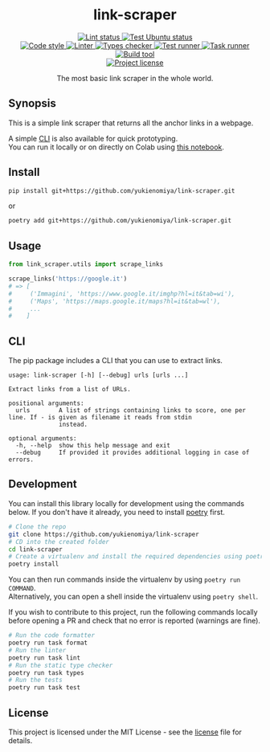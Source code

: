 <h1 align="center">
  <b>link-scraper</b>
</h1>
<p align="center">
  <!-- Lint -->
  <a href="https://github.com/yukienomiya/link-scraper/actions?query=workflow:lint+branch:master">
    <img src="https://github.com/yukienomiya/link-scraper/workflows/lint/badge.svg?branch=master" alt="Lint status" />
  </a>
  <!-- Test - Ubuntu -->
  <a href="https://github.com/yukienomiya/link-scraper/actions?query=workflow:test-ubuntu+branch:master">
    <img src="https://github.com/yukienomiya/link-scraper/workflows/test-ubuntu/badge.svg?branch=master" alt="Test Ubuntu status" />
  </a>
  <br />
  <!-- Code style -->
  <a href="https://github.com/ambv/black">
    <img src="https://img.shields.io/badge/code%20style-black-000000.svg" alt="Code style" />
  </a>
  <!-- Linter -->
  <a href="https://github.com/PyCQA/pylint">
    <img src="https://img.shields.io/badge/linter-pylint-ce963f.svg" alt="Linter" />
  </a>
  <!-- Types checker -->
  <a href="https://github.com/PyCQA/pylint">
    <img src="https://img.shields.io/badge/types%20checker-mypy-296db2.svg" alt="Types checker" />
  </a>
  <!-- Test runner -->
  <a href="https://github.com/pytest-dev/pytest">
    <img src="https://img.shields.io/badge/test%20runner-pytest-449bd6.svg" alt="Test runner" />
  </a>
  <!-- Task runner -->
  <a href="https://github.com/illBeRoy/taskipy">
    <img src="https://img.shields.io/badge/task%20runner-taskipy-abe63e.svg" alt="Task runner" />
  </a>
  <!-- Build tool -->
  <a href="https://github.com/python-poetry/poetry">
    <img src="https://img.shields.io/badge/build%20system-poetry-4e5dc8.svg" alt="Build tool" />
  </a>
  <br />
  <!-- License -->
  <a href="https://github.com/yukienomiya/link-scraper/tree/master/license">
    <img src="https://img.shields.io/github/license/yukienomiya/link-scraper.svg" alt="Project license" />
  </a>
</p>
<p align="center">
  The most basic link scraper in the whole world.
</p>

## Synopsis


This is a simple link scraper that returns all the anchor links in a webpage.

A simple [CLI](#cli) is also available for quick prototyping.  
You can run it locally or on directly on Colab using [this notebook][colab:link-scraper].

## Install

```bash
pip install git+https://github.com/yukienomiya/link-scraper.git
```
or 
```bash
poetry add git+https://github.com/yukienomiya/link-scraper.git
```

## Usage

```python
from link_scraper.utils import scrape_links

scrape_links('https://google.it')
# => [
#     ('Immagini', 'https://www.google.it/imghp?hl=it&tab=wi'),
#     ('Maps', 'https://maps.google.it/maps?hl=it&tab=wl'),
#     ...
#    ]
```

## CLI

The pip package includes a CLI that you can use to extract links.

```
usage: link-scraper [-h] [--debug] urls [urls ...]

Extract links from a list of URLs.

positional arguments:
  urls        A list of strings containing links to score, one per line. If - is given as filename it reads from stdin
              instead.

optional arguments:
  -h, --help  show this help message and exit
  --debug     If provided it provides additional logging in case of errors.
```


## Development

You can install this library locally for development using the commands below.
If you don't have it already, you need to install [poetry](https://python-poetry.org/docs/#installation) first.

```bash
# Clone the repo
git clone https://github.com/yukienomiya/link-scraper
# CD into the created folder
cd link-scraper
# Create a virtualenv and install the required dependencies using poetry
poetry install
```

You can then run commands inside the virtualenv by using `poetry run COMMAND`.  
Alternatively, you can open a shell inside the virtualenv using `poetry shell`.


If you wish to contribute to this project, run the following commands locally before opening a PR and check that no error is reported (warnings are fine).

```bash
# Run the code formatter
poetry run task format
# Run the linter
poetry run task lint
# Run the static type checker
poetry run task types
# Run the tests
poetry run task test
```


## License

This project is licensed under the MIT License - see the [license][license] file for details.



<!-- Links -->

[start]: https://github.com/yukienomiya/link-scraper#start-of-content
[license]: https://github.com/yukienomiya/link-scraper/tree/master/license
[contributors]: https://github.com/yukienomiya/link-scraper/contributors

[colab:link-scraper]: https://colab.research.google.com/github/yukienomiya/link-scraper/blob/master/examples/link_scraper.ipynb